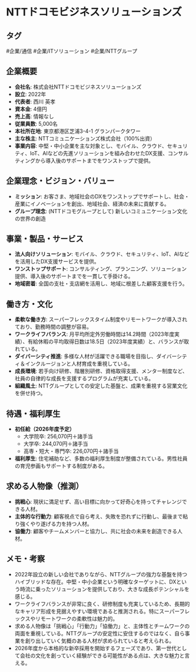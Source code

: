 # NTTドコモビジネスソリューションズ

## タグ
#企業/通信 #企業/ITソリューション #企業/NTTグループ

## 企業概要

- **会社名**: 株式会社NTTドコモビジネスソリューションズ
- **設立**: 2022年
- **代表者**: 西川 英孝
- **資本金**: 4億円
- **売上高**: 情報なし
- **従業員数**: 5,000名
- **本社所在地**: 東京都港区芝浦3-4-1 グランパークタワー
- **主な株主**: NTTコミュニケーションズ株式会社（100%出資）
- **事業内容**: 中堅・中小企業を主な対象とし、モバイル、クラウド、セキュリティ、IoT、AIなどの先進ソリューションを組み合わせたDX支援、コンサルティングから導入後のサポートまでをワンストップで提供。

## 企業理念・ビジョン・バリュー

- **ミッション**: お客さま、地域社会のDXをワンストップでサポートし、社会・産業にイノベーションを創出、地域社会、経済の未来に貢献する。
- **グループ理念**: (NTTドコモグループとして) 新しいコミュニケーション文化の世界の創造

## 事業・製品・サービス

- **法人向けソリューション**: モバイル、クラウド、セキュリティ、IoT、AIなどを活用したDX支援サービスを提供。
- **ワンストップサポート**: コンサルティング、プランニング、ソリューション提供、導入後のサポートまでを一貫して手掛ける。
- **地域密着**: 全国の支社・支店網を活用し、地域に根差した顧客支援を行う。

## 働き方・文化

- **柔軟な働き方**: スーパーフレックスタイム制度やリモートワークが導入されており、勤務時間の調整が容易。
- **ワークライフバランス**: 月平均所定外労働時間は14.2時間（2023年度実績）、有給休暇の平均取得日数は18.5日（2023年度実績）と、バランスが取れている。
- **ダイバーシティ推進**: 多様な人材が活躍できる職場を目指し、ダイバーシティ＆インクルージョンと人材育成を重視している。
- **成長環境**: 若手向け研修、階層別研修、資格取得支援、メンター制度など、社員の自律的な成長を支援するプログラムが充実している。
- **組織風土**: NTTグループとしての安定した基盤と、成果を重視する営業文化を併せ持つ。

## 待遇・福利厚生

- **初任給（2026年度予定）**
    - 大学院卒: 256,070円＋諸手当
    - 大学卒: 244,070円＋諸手当
    - 高専・短大・専門卒: 226,070円＋諸手当
- **福利厚生**: 住宅補助など、多数の福利厚生制度が整備されている。男性社員の育児参画もサポートする制度がある。

## 求める人物像（推測）

- **挑戦心**: 現状に満足せず、高い目標に向かって好奇心を持ってチャレンジできる人材。
- **主体的な行動力**: 顧客視点で自ら考え、失敗を恐れずに行動し、最後まで粘り強くやり遂げる力を持つ人材。
- **協働力**: 顧客やチームメンバーと協力し、共に社会の未来を創造できる人材。

## メモ・考察

- 2022年設立の新しい会社でありながら、NTTグループの強力な基盤を持つハイブリッドな存在。中堅・中小企業という明確なターゲットに、DXという時流に乗ったソリューションを提供しており、大きな成長ポテンシャルを感じる。
- ワークライフバランスが非常に良く、研修制度も充実しているため、長期的なキャリア形成を見据えやすい環境であると推測される。特にスーパーフレックスやリモートワークの柔軟性は魅力的。
- 求める人物像は「挑戦心」「行動力」「協働力」と、主体性とチームワークの両面を重視している。NTTグループの安定性に安住するのではなく、自ら事業を創り出していく気概のある人材が求められていると考えられる。
- 2026年度から本格的な新卒採用を開始するフェーズであり、第一世代として会社の文化を創っていく経験ができる可能性がある点は、大きな魅力と言える。
